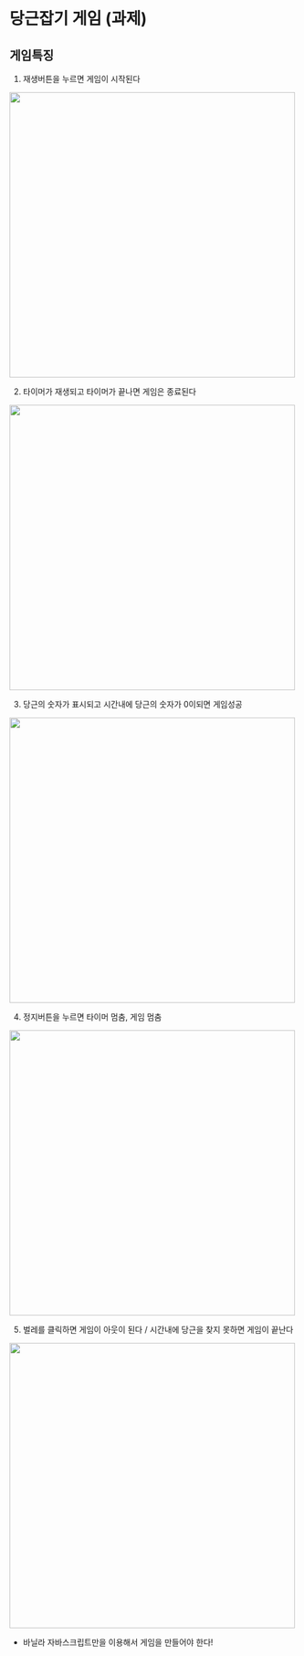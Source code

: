 # 당근잡기 게임 (과제)

## 게임특징

1. 재생버튼을 누르면 게임이 시작된다

<img src='https://user-images.githubusercontent.com/62421526/90959727-cd331500-e4d7-11ea-94f7-cb4d258b45d0.PNG' style='width:500px'>

2. 타이머가 재생되고 타이머가 끝나면 게임은 종료된다

<img src='https://user-images.githubusercontent.com/62421526/90959729-cdcbab80-e4d7-11ea-96d6-0a35b98fdc83.PNG' style='width:500px'>

3. 당근의 숫자가 표시되고 시간내에 당근의 숫자가 0이되면 게임성공

<img src='https://user-images.githubusercontent.com/62421526/90959725-cc01e800-e4d7-11ea-8596-1fb7e7259d9b.PNG' style='width:500px'>

4. 정지버튼을 누르면 타이머 멈춤, 게임 멈춤

<img src='https://user-images.githubusercontent.com/62421526/90959899-ae814e00-e4d8-11ea-93b6-4c79fab4a109.PNG' style='width:500px'>

5. 벌레를 클릭하면 게임이 아웃이 된다 / 시간내에 당근을 찾지 못하면 게임이 끝난다

<img src='https://user-images.githubusercontent.com/62421526/90959731-cdcbab80-e4d7-11ea-946d-26c664f50e87.PNG' style='width:500px'>

-   바닐라 자바스크립트만을 이용해서 게임을 만들어야 한다!
